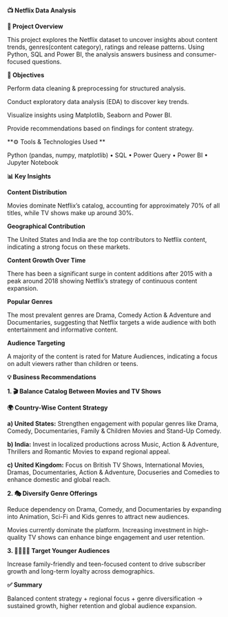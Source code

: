 **📺 Netflix Data Analysis**


**📖 Project Overview**

This project explores the Netflix dataset to uncover insights about content trends, genres(content category), ratings and release patterns. Using Python, SQL and Power BI, the analysis answers business and consumer-focused questions.


**🎯 Objectives**

Perform data cleaning & preprocessing for structured analysis.

Conduct exploratory data analysis (EDA) to discover key trends.

Visualize insights using Matplotlib, Seaborn and Power BI.

Provide recommendations based on findings for content strategy.

**⚙️ Tools & Technologies Used **

Python (pandas, numpy, matplotlib) • SQL • Power Query • Power BI • Jupyter Notebook


**📊 Key Insights**

**Content Distribution**

Movies dominate Netflix’s catalog, accounting for approximately 70% of all titles, while TV shows make up around 30%.

**Geographical Contribution**

The United States and India are the top contributors to Netflix content, indicating a strong focus on these markets.

**Content Growth Over Time**

There has been a significant surge in content additions after 2015 with a peak around 2018 showing Netflix’s strategy of continuous content expansion.

**Popular Genres**

The most prevalent genres are Drama, Comedy Action & Adventure and Documentaries, suggesting that Netflix targets a wide audience with both entertainment and informative content.

**Audience Targeting**

A majority of the content is rated for Mature Audiences, indicating a focus on adult viewers rather than children or teens.


**💡 Business Recommendations**

**1. 🎬 Balance Catalog Between Movies and TV Shows**

**🌍 Country-Wise Content Strategy**

**a) United States:** Strengthen engagement with popular genres like Drama, Comedy, Documentaries, Family & Children Movies and Stand-Up Comedy.

**b) India:** Invest in localized productions across Music, Action & Adventure, Thrillers and Romantic Movies to expand regional appeal.

**c) United Kingdom:** Focus on British TV Shows, International Movies, Dramas, Documentaries, Action & Adventure, Docuseries and Comedies to enhance domestic and global reach.

**2. 🎭 Diversify Genre Offerings**

Reduce dependency on Drama, Comedy, and Documentaries by expanding into Animation, Sci-Fi and Kids genres to attract new audiences.

Movies currently dominate the platform. Increasing investment in high-quality TV shows can enhance binge engagement and user retention.

**3. 👨‍👩‍👧‍👦 Target Younger Audiences**

Increase family-friendly and teen-focused content to drive subscriber growth and long-term loyalty across demographics.


**✅ Summary**

Balanced content strategy + regional focus + genre diversification → sustained growth, higher retention and global audience expansion.
